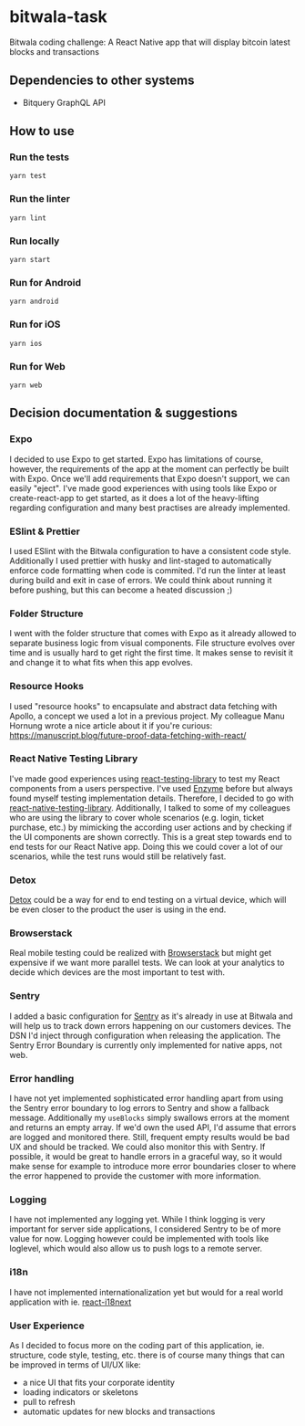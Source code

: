 # bitwala-task

Bitwala coding challenge: A React Native app that will display bitcoin latest blocks and transactions

## Dependencies to other systems

- Bitquery GraphQL API

## How to use

### Run the tests

`yarn test`

### Run the linter

`yarn lint`

### Run locally

`yarn start`

### Run for Android

`yarn android`

### Run for iOS

`yarn ios`

### Run for Web

`yarn web`

## Decision documentation & suggestions

### Expo

I decided to use Expo to get started. Expo has limitations of course, however, the requirements of the app at the moment can perfectly be built with Expo. Once we'll add requirements that Expo doesn't support, we can easily "eject".
I've made good experiences with using tools like Expo or create-react-app to get started, as it does a lot of the heavy-lifting regarding configuration and many best practises are already implemented.

### ESlint & Prettier

I used ESlint with the Bitwala configuration to have a consistent code style. Additionally I used prettier with husky and lint-staged to automatically enforce code formatting when code is commited.
I'd run the linter at least during build and exit in case of errors. We could think about running it before pushing, but this can become a heated discussion ;)

### Folder Structure

I went with the folder structure that comes with Expo as it already allowed to separate business logic from visual components. File structure evolves over time and is usually hard to get right the first time. It makes sense to revisit it and change it to what fits when this app evolves.

### Resource Hooks

I used "resource hooks" to encapsulate and abstract data fetching with Apollo, a concept we used a lot in a previous project. My colleague Manu Hornung wrote a nice article about it if you're curious: https://manuscript.blog/future-proof-data-fetching-with-react/

### React Native Testing Library

I've made good experiences using [react-testing-library](https://testing-library.com/docs/react-testing-library/intro/) to test my React components from a users perspective. I've used [Enzyme](https://enzymejs.github.io/enzyme/) before but always found myself testing implementation details. Therefore, I decided to go with [react-native-testing-library](https://github.com/callstack/react-native-testing-library). Additionally, I talked to some of my colleagues who are using the library to cover whole scenarios (e.g. login, ticket purchase, etc.) by mimicking the according user actions and by checking if the UI components are shown correctly. This is a great step towards end to end tests for our React Native app. Doing this we could cover a lot of our scenarios, while the test runs would still be relatively fast.

### Detox

[Detox](https://github.com/wix/Detox) could be a way for end to end testing on a virtual device, which will be even closer to the product the user is using in the end.

### Browserstack

Real mobile testing could be realized with [Browserstack](https://www.browserstack.com/app-automate) but might get expensive if we want more parallel tests.
We can look at your analytics to decide which devices are the most important to test with.

### Sentry

I added a basic configuration for [Sentry](https://sentry.io/welcome/) as it's already in use at Bitwala and will help us to track down errors happening on our customers devices. The DSN I'd inject through configuration when releasing the application. The Sentry Error Boundary is currently only implemented for native apps, not web.

### Error handling

I have not yet implemented sophisticated error handling apart from using the Sentry error boundary to log errors to Sentry and show a fallback message. Additionally my `useBlocks` simply swallows errors at the moment and returns an empty array. If we'd own the used API, I'd assume that errors are logged and monitored there. Still, frequent empty results would be bad UX and should be tracked. We could also monitor this with Sentry.
If possible, it would be great to handle errors in a graceful way, so it would make sense for example to introduce more error boundaries closer to where the error happened to provide the customer with more information.

### Logging

I have not implemented any logging yet. While I think logging is very important for server side applications, I considered Sentry to be of more value for now. Logging however could be implemented with tools like loglevel, which would also allow us to push logs to a remote server.

### i18n

I have not implemented internationalization yet but would for a real world application with ie. [react-i18next](https://github.com/i18next/react-i18next)

### User Experience

As I decided to focus more on the coding part of this application, ie. structure, code style, testing, etc. there is of course many things that can be improved in terms of UI/UX like:

- a nice UI that fits your corporate identity
- loading indicators or skeletons
- pull to refresh
- automatic updates for new blocks and transactions
